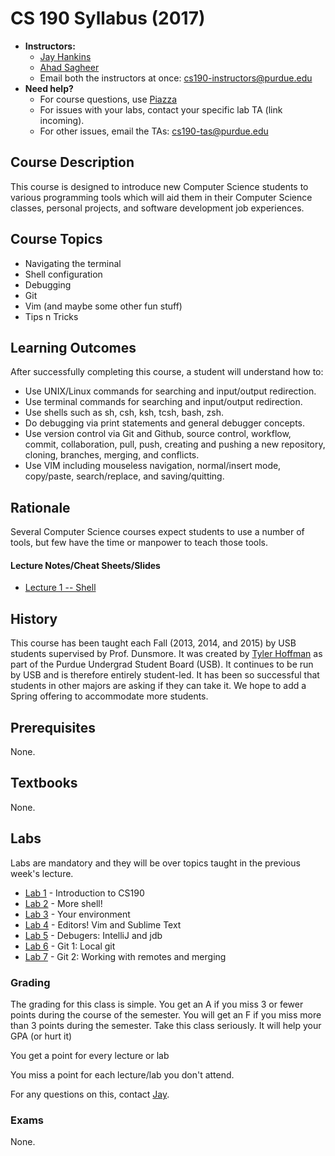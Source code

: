 # CS 190 Syllabus (2017)

* **Instructors:**
    + [Jay Hankins](mailto:hankinsj@purdue.edu)
    + [Ahad Sagheer](mailto:ssagheer@purdue.edu)
    + Email both the instructors at once: cs190-instructors@purdue.edu
* **Need help?**
    + For course questions, use [Piazza](https://piazza.com/class/ixquh8mau275p7)
    + For issues with your labs, contact your specific lab TA (link incoming).
    + For other issues, email the TAs: cs190-tas@purdue.edu

## Course Description

This course is designed to introduce new Computer Science students to various programming tools which will aid them in their Computer Science classes, personal projects, and software development job experiences.

## Course Topics

* Navigating the terminal
* Shell configuration
* Debugging
* Git
* Vim (and maybe some other fun stuff)
* Tips n Tricks

## Learning Outcomes
After successfully completing this course, a student will understand how to:

* Use UNIX/Linux commands for searching and input/output redirection.
* Use terminal commands for searching and input/output redirection.
* Use shells such as sh, csh, ksh, tcsh, bash, zsh.
* Do debugging via print statements and general debugger concepts.
* Use version control via Git and Github, source control, workflow, commit, collaboration, pull, push, creating and pushing a new repository, cloning, branches, merging, and conflicts.
* Use VIM including mouseless navigation, normal/insert mode, copy/paste, search/replace, and saving/quitting.


## Rationale
Several Computer Science courses expect students to use a number of tools, but few have the time or manpower to teach those tools.


#### Lecture Notes/Cheat Sheets/Slides

* [Lecture 1 -- Shell](https://purdue-csusb.github.io/CS-190-S2017/slides/lecture1/#/)

## History
This course has been taught each Fall (2013, 2014, and 2015) by USB students supervised by Prof. Dunsmore. It was created by [Tyler Hoffman](https://github.com/tyhoff) as part of the Purdue Undergrad Student Board (USB).
It continues to be run by USB and is therefore entirely student-led. It has been so successful that students in other majors are asking if they can take it. We hope to add a Spring offering to accommodate more students. 

## Prerequisites 
None.

## Textbooks
None.

## Labs

Labs are mandatory and they will be over topics taught in the previous week's lecture.

* [Lab 1](https://github.com/Purdue-CSUSB/CSToolsCourse/tree/master/labs/lab1) - Introduction to CS190
* [Lab 2](https://github.com/Purdue-CSUSB/CSToolsCourse/tree/master/labs/lab2) - More shell!
* [Lab 3](https://github.com/Purdue-CSUSB/CSToolsCourse/tree/master/labs/lab3) - Your environment
* [Lab 4](https://github.com/Purdue-CSUSB/CSToolsCourse/tree/master/labs/lab4) - Editors! Vim and Sublime Text
* [Lab 5](https://github.com/Purdue-CSUSB/CSToolsCourse/tree/master/labs/lab5) - Debugers: IntelliJ and jdb
* [Lab 6](https://github.com/Purdue-CSUSB/CSToolsCourse/tree/master/labs/lab6) - Git 1: Local git
* [Lab 7](https://github.com/Purdue-CSUSB/CSToolsCourse/tree/master/labs/lab7) - Git 2: Working with remotes and merging

### Grading

The grading for this class is simple. You get an A if you miss 3 or fewer points during the course of the semester. You will get an F if you miss more than 3 points during the semester. Take this class seriously. It will help your GPA (or hurt it)

You get a point for every lecture or lab

You miss a point for each lecture/lab you don't attend.

For any questions on this, contact [Jay](mailto:hankinsj@purdue.edu).

### Exams
None.
